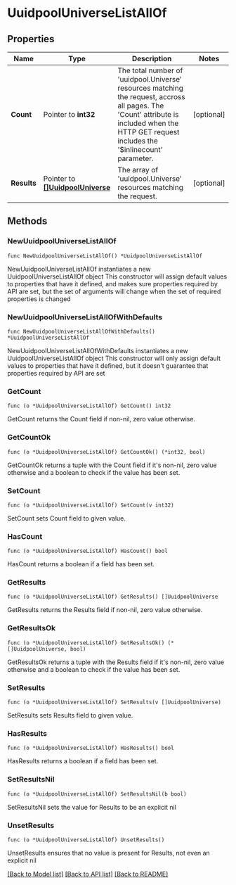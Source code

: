 # UuidpoolUniverseListAllOf

## Properties

Name | Type | Description | Notes
------------ | ------------- | ------------- | -------------
**Count** | Pointer to **int32** | The total number of &#39;uuidpool.Universe&#39; resources matching the request, accross all pages. The &#39;Count&#39; attribute is included when the HTTP GET request includes the &#39;$inlinecount&#39; parameter. | [optional] 
**Results** | Pointer to [**[]UuidpoolUniverse**](UuidpoolUniverse.md) | The array of &#39;uuidpool.Universe&#39; resources matching the request. | [optional] 

## Methods

### NewUuidpoolUniverseListAllOf

`func NewUuidpoolUniverseListAllOf() *UuidpoolUniverseListAllOf`

NewUuidpoolUniverseListAllOf instantiates a new UuidpoolUniverseListAllOf object
This constructor will assign default values to properties that have it defined,
and makes sure properties required by API are set, but the set of arguments
will change when the set of required properties is changed

### NewUuidpoolUniverseListAllOfWithDefaults

`func NewUuidpoolUniverseListAllOfWithDefaults() *UuidpoolUniverseListAllOf`

NewUuidpoolUniverseListAllOfWithDefaults instantiates a new UuidpoolUniverseListAllOf object
This constructor will only assign default values to properties that have it defined,
but it doesn't guarantee that properties required by API are set

### GetCount

`func (o *UuidpoolUniverseListAllOf) GetCount() int32`

GetCount returns the Count field if non-nil, zero value otherwise.

### GetCountOk

`func (o *UuidpoolUniverseListAllOf) GetCountOk() (*int32, bool)`

GetCountOk returns a tuple with the Count field if it's non-nil, zero value otherwise
and a boolean to check if the value has been set.

### SetCount

`func (o *UuidpoolUniverseListAllOf) SetCount(v int32)`

SetCount sets Count field to given value.

### HasCount

`func (o *UuidpoolUniverseListAllOf) HasCount() bool`

HasCount returns a boolean if a field has been set.

### GetResults

`func (o *UuidpoolUniverseListAllOf) GetResults() []UuidpoolUniverse`

GetResults returns the Results field if non-nil, zero value otherwise.

### GetResultsOk

`func (o *UuidpoolUniverseListAllOf) GetResultsOk() (*[]UuidpoolUniverse, bool)`

GetResultsOk returns a tuple with the Results field if it's non-nil, zero value otherwise
and a boolean to check if the value has been set.

### SetResults

`func (o *UuidpoolUniverseListAllOf) SetResults(v []UuidpoolUniverse)`

SetResults sets Results field to given value.

### HasResults

`func (o *UuidpoolUniverseListAllOf) HasResults() bool`

HasResults returns a boolean if a field has been set.

### SetResultsNil

`func (o *UuidpoolUniverseListAllOf) SetResultsNil(b bool)`

 SetResultsNil sets the value for Results to be an explicit nil

### UnsetResults
`func (o *UuidpoolUniverseListAllOf) UnsetResults()`

UnsetResults ensures that no value is present for Results, not even an explicit nil

[[Back to Model list]](../README.md#documentation-for-models) [[Back to API list]](../README.md#documentation-for-api-endpoints) [[Back to README]](../README.md)



